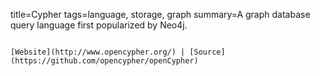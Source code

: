 title=Cypher
tags=language, storage, graph
summary=A graph database query language first popularized by Neo4j.
~~~~~~

[Website](http://www.opencypher.org/) | [Source](https://github.com/opencypher/openCypher)



